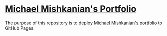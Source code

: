 # [Michael Mishkanian's Portfolio](https://mishkanian.github.io/portfolio/)

The purpose of this repository is to deploy [Michael Mishkanian's portfolio](https://mishkanian.github.io/portfolio/) to GitHub Pages.
